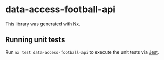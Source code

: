 # data-access-football-api

This library was generated with [Nx](https://nx.dev).

## Running unit tests

Run `nx test data-access-football-api` to execute the unit tests via [Jest](https://jestjs.io).

